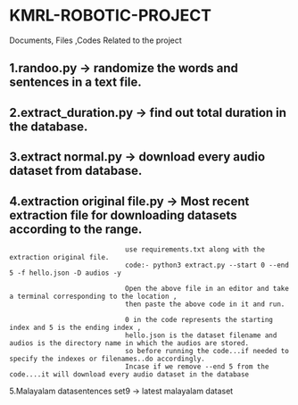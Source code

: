 # KMRL-ROBOTIC-PROJECT
Documents, Files ,Codes Related to the project


1.randoo.py -> randomize the words and sentences in a text file.
------------------------------------------------------------------


2.extract_duration.py -> find out total duration in the database.
------------------------------------------------------------------


3.extract normal.py -> download every audio dataset from database.
------------------------------------------------------------------


4.extraction original file.py -> Most recent extraction file for downloading datasets according to the range.
-------------------------------------------------------------------------------------------------------------
                                 use requirements.txt along with the extraction original file.
                                 code:- python3 extract.py --start 0 --end 5 -f hello.json -D audios -y

                                 Open the above file in an editor and take a terminal corresponding to the location ,
                                 then paste the above code in it and run.

                                 0 in the code represents the starting index and 5 is the ending index ,  
                                 hello.json is the dataset filename and audios is the directory name in which the audios are stored.
                                 so before running the code...if needed to specify the indexes or filenames..do accordingly.
                                 Incase if we remove --end 5 from the code....it will download every audio dataset in the database
5.Malayalam datasentences set9 -> latest malayalam dataset                                  

